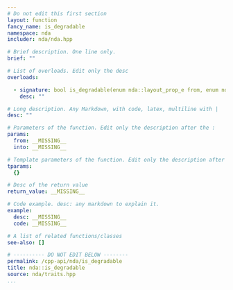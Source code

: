 ```yaml
---
# Do not edit this first section
layout: function
fancy_name: is_degradable
namespace: nda
includer: nda/nda.hpp

# Brief description. One line only.
brief: ""

# List of overloads. Edit only the desc
overloads:

  - signature: bool is_degradable(enum nda::layout_prop_e from, enum nda::layout_prop_e into)
    desc: ""

# Long description. Any Markdown, with code, latex, multiline with |
desc: ""

# Parameters of the function. Edit only the description after the :
params:
  from: __MISSING__
  into: __MISSING__

# Template parameters of the function. Edit only the description after the :
tparams:
  {}

# Desc of the return value
return_value: __MISSING__

# Code example. desc: any markdown to explain it.
example:
  desc: __MISSING__
  code: __MISSING__

# A list of related functions/classes
see-also: []

# ---------- DO NOT EDIT BELOW --------
permalink: /cpp-api/nda/is_degradable
title: nda::is_degradable
source: nda/traits.hpp
...
```


